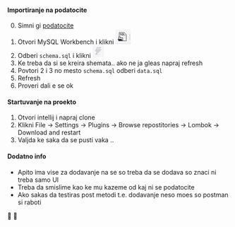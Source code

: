 #### Importiranje na podatocite

0. Simni gi [podatocite](https://drive.google.com/open?id=11aOoCF7fOtp0IFHhGwafvCVD5X3BCH9V)
1. Otvori MySQL Workbench i klikni ![Open SQLScript](screenshots/Screenshot_1.jpg) 
2. Odberi `schema.sql` i klikni ![Execute](screenshots/Screenshot_2.jpg)
3. Ke treba da si se kreira shemata.. ako ne ja gleas napraj refresh
4. Povtori 2 i 3 no mesto `schema.sql` odberi `data.sql`
5. Refresh
6. Proveri dali e se ok


#### Startuvanje na proekto
1. Otvori intellij i napraj clone
2. Klikni File &rarr; Settings &rarr; Plugins &rarr; Browse repostitories &rarr; Lombok &rarr; Download and restart
3. Valjda ke saka da se pusti vaka ..


#### Dodatno info
- Apito ima vise za dodavanje na se so treba da se dodava so znaci ni treba samo UI
- Treba da smislime kao ke mu kazeme od kaj ni se podatocite
- Ako sakas da testiras post metodi t.e. dodavanje neso moes so postman si raboti

:beers: :punch:	





